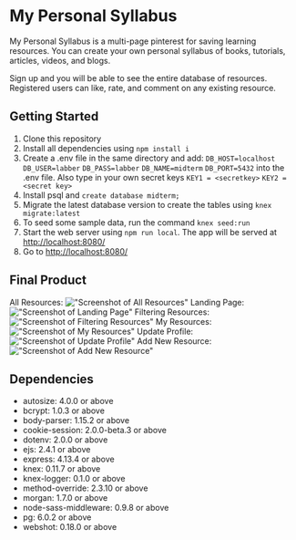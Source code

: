 # My Personal Syllabus
My Personal Syllabus is a multi-page pinterest for saving learning resources. You can create your own personal syllabus of books, tutorials, articles, videos, and blogs. 

Sign up and you will be able to see the entire database of resources. Registered users can like, rate, and comment on any existing resource. 

## Getting Started

1. Clone this repository
2. Install all dependencies using `npm install i` 
3. Create a .env file in the same directory and add: `DB_HOST=localhost`
`DB_USER=labber`
`DB_PASS=labber`
`DB_NAME=midterm`
`DB_PORT=5432`
into the .env file. Also type in your own secret keys `KEY1 = <secretkey>` `KEY2 = <secret key>`
4. Install psql and `create database midterm;`
5. Migrate the latest database version to create the tables using `knex migrate:latest`
6. To seed some sample data, run the command `knex seed:run`
7. Start the web server using `npm run local`. The app will be served at <http://localhost:8080/>
8. Go to <http://localhost:8080/>

## Final Product
All Resources:
!["Screenshot of All Resources"](https://github.com/mandysGit/LHL-midterm/blob/master/docs/all-resources.png)
Landing Page:
!["Screenshot of Landing Page"](https://github.com/mandysGit/LHL-midterm/blob/master/docs/landing-page.png)
Filtering Resources:
!["Screenshot of Filtering Resources"](https://github.com/mandysGit/LHL-midterm/blob/master/docs/filter-resource.png)
My Resources:
!["Screenshot of My Resources"](https://github.com/mandysGit/LHL-midterm/blob/master/docs/my-resources.png)
Update Profile:
!["Screenshot of Update Profile"](https://github.com/mandysGit/LHL-midterm/blob/master/docs/update-profile.png)
Add New Resource:
!["Screenshot of Add New Resource"](https://github.com/mandysGit/LHL-midterm/blob/master/docs/add-new-resource.png)

## Dependencies

  - autosize: 4.0.0 or above
  - bcrypt: 1.0.3 or above
  - body-parser: 1.15.2 or above
  - cookie-session: 2.0.0-beta.3 or above
  - dotenv: 2.0.0 or above
  - ejs: 2.4.1 or above
  - express: 4.13.4 or above
  - knex: 0.11.7 or above
  - knex-logger: 0.1.0 or above
  - method-override: 2.3.10 or above
  - morgan: 1.7.0 or above
  - node-sass-middleware: 0.9.8 or above
  - pg: 6.0.2 or above
  - webshot: 0.18.0 or above
